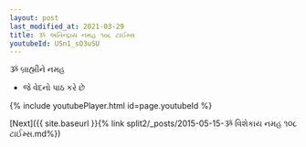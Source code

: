 ```yaml
---
layout: post
last_modified_at: 2021-03-29
title: ૐ અતિન્દ્રાય નમહ ૧૦૮ ટાઈમ્સ
youtubeId: USn1_sO3uSU
---
```

 
 
 ૐ બ્રાહ્મીને નમહ  
 
 -  જે વેદનો પાઠ કરે છે 
 
  
 
  
 
 
 
 
 
 


{% include youtubePlayer.html id=page.youtubeId %}
 
[Next]({{ site.baseurl }}{% link  split2/_posts/2015-05-15-ૐ વિશેકાય નમહ ૧૦૮ ટાઈમ્સ.md%})
 
